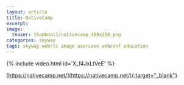 ```yaml
---
layout: article
title: NativeCamp
excerpt: 
image:
  teaser: thumbnail/nativecamp_400x250.png
categories: skyway
tags: skyway webrtc image usercase webconf education
---
```


{% include video.html id='X_f4JxLtVeE' %}

[https://nativecamp.net/](https://nativecamp.net/){:target="_blank"}
